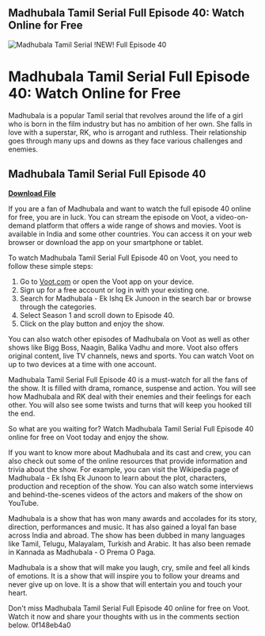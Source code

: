 ## Madhubala Tamil Serial Full Episode 40: Watch Online for Free

 
![Madhubala Tamil Serial !NEW! Full Episode 40](https://encrypted-tbn0.gstatic.com/images?q=tbn:ANd9GcR36eLhEWOPDgjBuM9MAZkOMsSmJodr1--AIuSBJbv2qiomr0PV6NEK52o)

 
# Madhubala Tamil Serial Full Episode 40: Watch Online for Free
 
Madhubala is a popular Tamil serial that revolves around the life of a girl who is born in the film industry but has no ambition of her own. She falls in love with a superstar, RK, who is arrogant and ruthless. Their relationship goes through many ups and downs as they face various challenges and enemies.
 
## Madhubala Tamil Serial Full Episode 40


[**Download File**](https://www.google.com/url?q=https%3A%2F%2Furluss.com%2F2tK5vI&sa=D&sntz=1&usg=AOvVaw1Eq75V4XebZGf9nqMVo7bd)

 
If you are a fan of Madhubala and want to watch the full episode 40 online for free, you are in luck. You can stream the episode on Voot, a video-on-demand platform that offers a wide range of shows and movies. Voot is available in India and some other countries. You can access it on your web browser or download the app on your smartphone or tablet.
 
To watch Madhubala Tamil Serial Full Episode 40 on Voot, you need to follow these simple steps:
 
1. Go to [Voot.com](https://www.voot.com/) or open the Voot app on your device.
2. Sign up for a free account or log in with your existing one.
3. Search for Madhubala - Ek Ishq Ek Junoon in the search bar or browse through the categories.
4. Select Season 1 and scroll down to Episode 40.
5. Click on the play button and enjoy the show.

You can also watch other episodes of Madhubala on Voot as well as other shows like Bigg Boss, Naagin, Balika Vadhu and more. Voot also offers original content, live TV channels, news and sports. You can watch Voot on up to two devices at a time with one account.
 
Madhubala Tamil Serial Full Episode 40 is a must-watch for all the fans of the show. It is filled with drama, romance, suspense and action. You will see how Madhubala and RK deal with their enemies and their feelings for each other. You will also see some twists and turns that will keep you hooked till the end.
 
So what are you waiting for? Watch Madhubala Tamil Serial Full Episode 40 online for free on Voot today and enjoy the show.
  
If you want to know more about Madhubala and its cast and crew, you can also check out some of the online resources that provide information and trivia about the show. For example, you can visit the Wikipedia page of Madhubala - Ek Ishq Ek Junoon to learn about the plot, characters, production and reception of the show. You can also watch some interviews and behind-the-scenes videos of the actors and makers of the show on YouTube.
 
Madhubala is a show that has won many awards and accolades for its story, direction, performances and music. It has also gained a loyal fan base across India and abroad. The show has been dubbed in many languages like Tamil, Telugu, Malayalam, Turkish and Arabic. It has also been remade in Kannada as Madhubala - O Prema O Paga.
 
Madhubala is a show that will make you laugh, cry, smile and feel all kinds of emotions. It is a show that will inspire you to follow your dreams and never give up on love. It is a show that will entertain you and touch your heart.
 
Don't miss Madhubala Tamil Serial Full Episode 40 online for free on Voot. Watch it now and share your thoughts with us in the comments section below.
 0f148eb4a0
